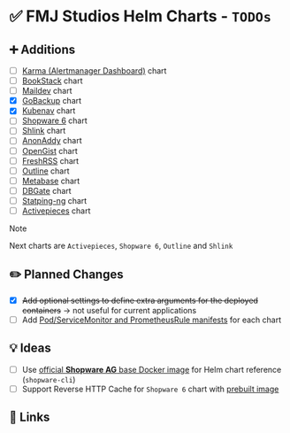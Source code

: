 # ✅ FMJ Studios Helm Charts - `TODOs`

## ➕ Additions

- [ ] [Karma (Alertmanager Dashboard)](https://github.com/prymitive/karma) chart
- [ ] [BookStack](https://www.bookstackapp.com/) chart
- [ ] [Maildev](https://github.com/maildev/maildev) chart
- [X] [GoBackup](https://gobackup.github.io/) chart
- [X] [Kubenav](https://github.com/kubenav/kubenav) chart
- [ ] [Shopware 6](https://github.com/shopware/shopware) chart
- [ ] [Shlink](https://shlink.io/) chart
- [ ] [AnonAddy](https://addy.io/) chart
- [ ] [OpenGist](https://github.com/thomiceli/opengist) chart
- [ ] [FreshRSS](https://freshrss.org/index.html) chart
- [ ] [Outline](https://www.getoutline.com/) chart
- [ ] [Metabase](https://metabase.com) chart
- [ ] [DBGate](https://github.com/dbgate/dbgate) chart
- [ ] [Statping-ng](https://github.com/statping-ng/statping-ng/wiki) chart
- [ ] [Activepieces](https://www.activepieces.com/docs/install/configurations/environment-variables) chart

> [!NOTE]
> Next charts are `Activepieces`, `Shopware 6`, `Outline` and `Shlink`

## ✏️ Planned Changes

- [X] ~~Add optional settings to define extra arguments for the deployed containers~~ -> not useful for current
  applications
- [ ] Add [Pod/ServiceMonitor and PrometheusRule manifests](https://prometheus-operator.dev/docs/operator/api/) for each
  chart

## 💡 Ideas

- [ ] Use [official __Shopware AG__ base Docker image](https://github.com/shopware/docker?tab=readme-ov-file) for
  Helm
  chart reference (`shopware-cli`)
- [ ] Support Reverse HTTP Cache for `Shopware 6` chart
  with [prebuilt image](https://github.com/shopware/varnish-shopware/tree/main)

## 🔗 Links
